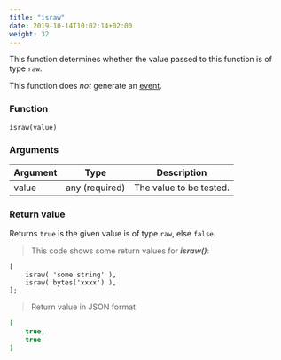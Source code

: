 ```yaml
---
title: "israw"
date: 2019-10-14T10:02:14+02:00
weight: 32
---
```


This function determines whether the value passed to this function is of
type `raw`.

This function does *not* generate an [event](../../events).

### Function
`israw(value)`

### Arguments
Argument | Type | Description
-------- | ---- | -----------
value | any (required) | The value to be tested.

### Return value
Returns `true` is the given value is of type `raw`, else `false`.

> This code shows some return values for ***israw()***:

```thingsdb,json_response
[
    israw( 'some string' ),
    israw( bytes('xxxx') ),
];
```

> Return value in JSON format

```json
[
    true,
    true
]
```
